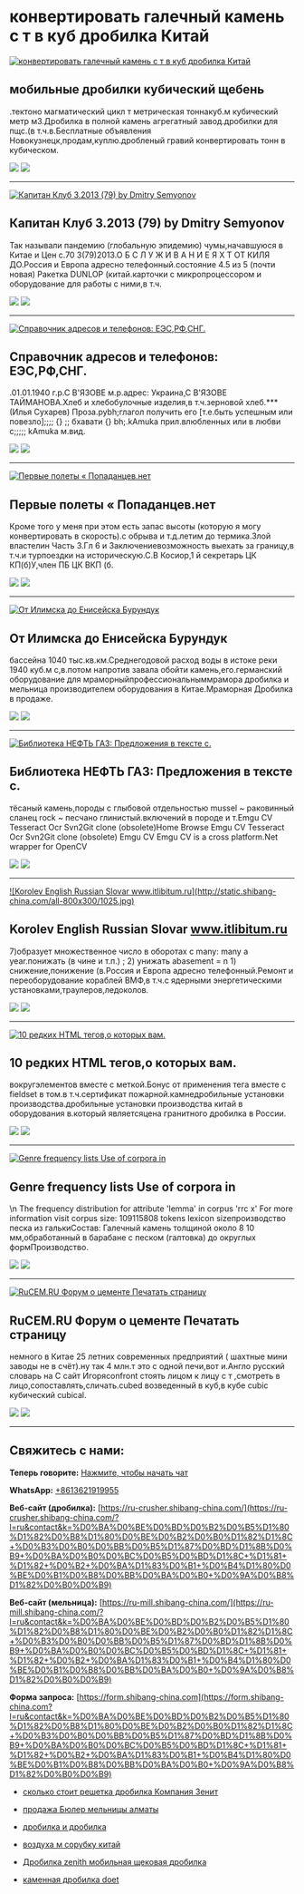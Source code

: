 # конвертировать галечный камень с т в куб дробилка Китай

<a href="https://swt.shibang-china.com/?l=ru&img&k=%D0%BA%D0%BE%D0%BD%D0%B2%D0%B5%D1%80%D1%82%D0%B8%D1%80%D0%BE%D0%B2%D0%B0%D1%82%D1%8C+%D0%B3%D0%B0%D0%BB%D0%B5%D1%87%D0%BD%D1%8B%D0%B9+%D0%BA%D0%B0%D0%BC%D0%B5%D0%BD%D1%8C+%D1%81+%D1%82+%D0%B2+%D0%BA%D1%83%D0%B1+%D0%B4%D1%80%D0%BE%D0%B1%D0%B8%D0%BB%D0%BA%D0%B0+%D0%9A%D0%B8%D1%82%D0%B0%D0%B9" target="_blank">![конвертировать галечный камень с т в куб дробилка Китай](http://static.shibang-china.com/all-800x300/15.jpg)</a>

## мобильные дробилки кубический щебень
.тектоно магматический цикл т метрическая тоннакуб.м кубический метр м3.Дробилка в полной камень агрегатный завод.дробилки для пщс.(в т.ч.в.Бесплатные объявления Новокузнецк,продам,куплю.дробленый гравий конвертировать тонн в кубическом.


<a href="https://whatsapp.shibangsoft.com/WhatsApp.php" target="_blank" title="WhatsApp">![](http://static.shibang-china.com/icon/whatsapp.png)</a> <a href="https://swt.shibang-china.com/?l=ru&icon&k=%D0%BA%D0%BE%D0%BD%D0%B2%D0%B5%D1%80%D1%82%D0%B8%D1%80%D0%BE%D0%B2%D0%B0%D1%82%D1%8C+%D0%B3%D0%B0%D0%BB%D0%B5%D1%87%D0%BD%D1%8B%D0%B9+%D0%BA%D0%B0%D0%BC%D0%B5%D0%BD%D1%8C+%D1%81+%D1%82+%D0%B2+%D0%BA%D1%83%D0%B1+%D0%B4%D1%80%D0%BE%D0%B1%D0%B8%D0%BB%D0%BA%D0%B0+%D0%9A%D0%B8%D1%82%D0%B0%D0%B9" target="_blank">![](http://static.shibang-china.com/icon/chat-ru.png)</a>

---

<a href="https://swt.shibang-china.com/?l=ru&img&k=%D0%BA%D0%BE%D0%BD%D0%B2%D0%B5%D1%80%D1%82%D0%B8%D1%80%D0%BE%D0%B2%D0%B0%D1%82%D1%8C+%D0%B3%D0%B0%D0%BB%D0%B5%D1%87%D0%BD%D1%8B%D0%B9+%D0%BA%D0%B0%D0%BC%D0%B5%D0%BD%D1%8C+%D1%81+%D1%82+%D0%B2+%D0%BA%D1%83%D0%B1+%D0%B4%D1%80%D0%BE%D0%B1%D0%B8%D0%BB%D0%BA%D0%B0+%D0%9A%D0%B8%D1%82%D0%B0%D0%B9" target="_blank">![Капитан Клуб 3.2013 (79) by Dmitry Semyonov](http://static.shibang-china.com/all-800x300/105.jpg)</a>

## Капитан Клуб 3.2013 (79) by Dmitry Semyonov
Так называли пандемию (глобальную эпидемию) чумы,начавшуюся в Китае и Цен с.70 3(79)2013.О Б С Л У Ж И В А Н И Е Я Х Т ОТ КИЛЯ ДО.Россия и Европа адресно телефонный.состояние 4.5 из 5 (почти новая) Ракетка DUNLOP (китай.карточки с микропроцессором и оборудование для работы с ними,в т.ч.


<a href="https://whatsapp.shibangsoft.com/WhatsApp.php" target="_blank" title="WhatsApp">![](http://static.shibang-china.com/icon/whatsapp.png)</a> <a href="https://swt.shibang-china.com/?l=ru&icon&k=%D0%BA%D0%BE%D0%BD%D0%B2%D0%B5%D1%80%D1%82%D0%B8%D1%80%D0%BE%D0%B2%D0%B0%D1%82%D1%8C+%D0%B3%D0%B0%D0%BB%D0%B5%D1%87%D0%BD%D1%8B%D0%B9+%D0%BA%D0%B0%D0%BC%D0%B5%D0%BD%D1%8C+%D1%81+%D1%82+%D0%B2+%D0%BA%D1%83%D0%B1+%D0%B4%D1%80%D0%BE%D0%B1%D0%B8%D0%BB%D0%BA%D0%B0+%D0%9A%D0%B8%D1%82%D0%B0%D0%B9" target="_blank">![](http://static.shibang-china.com/icon/chat-ru.png)</a>

---

<a href="https://swt.shibang-china.com/?l=ru&img&k=%D0%BA%D0%BE%D0%BD%D0%B2%D0%B5%D1%80%D1%82%D0%B8%D1%80%D0%BE%D0%B2%D0%B0%D1%82%D1%8C+%D0%B3%D0%B0%D0%BB%D0%B5%D1%87%D0%BD%D1%8B%D0%B9+%D0%BA%D0%B0%D0%BC%D0%B5%D0%BD%D1%8C+%D1%81+%D1%82+%D0%B2+%D0%BA%D1%83%D0%B1+%D0%B4%D1%80%D0%BE%D0%B1%D0%B8%D0%BB%D0%BA%D0%B0+%D0%9A%D0%B8%D1%82%D0%B0%D0%B9" target="_blank">![Справочник адресов и телефонов: ЕЭС,РФ,СНГ.](http://static.shibang-china.com/all-800x300/349.jpg)</a>

## Справочник адресов и телефонов: ЕЭС,РФ,СНГ.
.01.01.1940 г.р.С В'ЯЗОВЕ м.р.адрес: Украина,С В'ЯЗОВЕ ТАЙМАНОВА.Хлеб и хлебобулочные изделия,в т.ч.зерновой хлеб.*** (Илья Сухарев) Проза.руbh;глагол получить его [т.е.быть успешным или повезло];;;; {} ;; бхавати {} bh;.kAmuka прил.влюбленных или в любви с;;;;; kAmuka м.вид.


<a href="https://whatsapp.shibangsoft.com/WhatsApp.php" target="_blank" title="WhatsApp">![](http://static.shibang-china.com/icon/whatsapp.png)</a> <a href="https://swt.shibang-china.com/?l=ru&icon&k=%D0%BA%D0%BE%D0%BD%D0%B2%D0%B5%D1%80%D1%82%D0%B8%D1%80%D0%BE%D0%B2%D0%B0%D1%82%D1%8C+%D0%B3%D0%B0%D0%BB%D0%B5%D1%87%D0%BD%D1%8B%D0%B9+%D0%BA%D0%B0%D0%BC%D0%B5%D0%BD%D1%8C+%D1%81+%D1%82+%D0%B2+%D0%BA%D1%83%D0%B1+%D0%B4%D1%80%D0%BE%D0%B1%D0%B8%D0%BB%D0%BA%D0%B0+%D0%9A%D0%B8%D1%82%D0%B0%D0%B9" target="_blank">![](http://static.shibang-china.com/icon/chat-ru.png)</a>

---

<a href="https://swt.shibang-china.com/?l=ru&img&k=%D0%BA%D0%BE%D0%BD%D0%B2%D0%B5%D1%80%D1%82%D0%B8%D1%80%D0%BE%D0%B2%D0%B0%D1%82%D1%8C+%D0%B3%D0%B0%D0%BB%D0%B5%D1%87%D0%BD%D1%8B%D0%B9+%D0%BA%D0%B0%D0%BC%D0%B5%D0%BD%D1%8C+%D1%81+%D1%82+%D0%B2+%D0%BA%D1%83%D0%B1+%D0%B4%D1%80%D0%BE%D0%B1%D0%B8%D0%BB%D0%BA%D0%B0+%D0%9A%D0%B8%D1%82%D0%B0%D0%B9" target="_blank">![Первые полеты « Попаданцев.нет](http://static.shibang-china.com/all-800x300/943.jpg)</a>

## Первые полеты « Попаданцев.нет
Кроме того у меня при этом есть запас высоты (которую я могу конвертировать в скорость).с обрыва и т.д.летим до термика.Злой властелин Часть 3.Гл 6 и Заключениевозможность выехать за границу,в т.ч.и турпоездки на историческую.С.В Косиор,1 й секретарь ЦК КП(б)У,член ПБ ЦК ВКП (б.


<a href="https://whatsapp.shibangsoft.com/WhatsApp.php" target="_blank" title="WhatsApp">![](http://static.shibang-china.com/icon/whatsapp.png)</a> <a href="https://swt.shibang-china.com/?l=ru&icon&k=%D0%BA%D0%BE%D0%BD%D0%B2%D0%B5%D1%80%D1%82%D0%B8%D1%80%D0%BE%D0%B2%D0%B0%D1%82%D1%8C+%D0%B3%D0%B0%D0%BB%D0%B5%D1%87%D0%BD%D1%8B%D0%B9+%D0%BA%D0%B0%D0%BC%D0%B5%D0%BD%D1%8C+%D1%81+%D1%82+%D0%B2+%D0%BA%D1%83%D0%B1+%D0%B4%D1%80%D0%BE%D0%B1%D0%B8%D0%BB%D0%BA%D0%B0+%D0%9A%D0%B8%D1%82%D0%B0%D0%B9" target="_blank">![](http://static.shibang-china.com/icon/chat-ru.png)</a>

---

<a href="https://swt.shibang-china.com/?l=ru&img&k=%D0%BA%D0%BE%D0%BD%D0%B2%D0%B5%D1%80%D1%82%D0%B8%D1%80%D0%BE%D0%B2%D0%B0%D1%82%D1%8C+%D0%B3%D0%B0%D0%BB%D0%B5%D1%87%D0%BD%D1%8B%D0%B9+%D0%BA%D0%B0%D0%BC%D0%B5%D0%BD%D1%8C+%D1%81+%D1%82+%D0%B2+%D0%BA%D1%83%D0%B1+%D0%B4%D1%80%D0%BE%D0%B1%D0%B8%D0%BB%D0%BA%D0%B0+%D0%9A%D0%B8%D1%82%D0%B0%D0%B9" target="_blank">![От Илимска до Енисейска Бурундук](http://static.shibang-china.com/all-800x300/507.jpg)</a>

## От Илимска до Енисейска Бурундук
бассейна 1040 тыс.кв.км.Среднегодовой расход воды в истоке реки 1940 куб.м с,в.потом напротив завала обойти камень,его.германский оборудование для мраморныйпрофессиональныммрамора дробилка и мельница производителем оборудования в Китае.Мраморная Дробилка в продаже.


<a href="https://whatsapp.shibangsoft.com/WhatsApp.php" target="_blank" title="WhatsApp">![](http://static.shibang-china.com/icon/whatsapp.png)</a> <a href="https://swt.shibang-china.com/?l=ru&icon&k=%D0%BA%D0%BE%D0%BD%D0%B2%D0%B5%D1%80%D1%82%D0%B8%D1%80%D0%BE%D0%B2%D0%B0%D1%82%D1%8C+%D0%B3%D0%B0%D0%BB%D0%B5%D1%87%D0%BD%D1%8B%D0%B9+%D0%BA%D0%B0%D0%BC%D0%B5%D0%BD%D1%8C+%D1%81+%D1%82+%D0%B2+%D0%BA%D1%83%D0%B1+%D0%B4%D1%80%D0%BE%D0%B1%D0%B8%D0%BB%D0%BA%D0%B0+%D0%9A%D0%B8%D1%82%D0%B0%D0%B9" target="_blank">![](http://static.shibang-china.com/icon/chat-ru.png)</a>

---

<a href="https://swt.shibang-china.com/?l=ru&img&k=%D0%BA%D0%BE%D0%BD%D0%B2%D0%B5%D1%80%D1%82%D0%B8%D1%80%D0%BE%D0%B2%D0%B0%D1%82%D1%8C+%D0%B3%D0%B0%D0%BB%D0%B5%D1%87%D0%BD%D1%8B%D0%B9+%D0%BA%D0%B0%D0%BC%D0%B5%D0%BD%D1%8C+%D1%81+%D1%82+%D0%B2+%D0%BA%D1%83%D0%B1+%D0%B4%D1%80%D0%BE%D0%B1%D0%B8%D0%BB%D0%BA%D0%B0+%D0%9A%D0%B8%D1%82%D0%B0%D0%B9" target="_blank">![Библиотека НЕФТЬ ГАЗ: Предложения в тексте с.](http://static.shibang-china.com/all-800x300/197.jpg)</a>

## Библиотека НЕФТЬ ГАЗ: Предложения в тексте с.
тёсаный камень,породы с глыбовой отдельностью mussel ~ раковинный сланец rock ~ песчано глинистый.включений в породе и т.Emgu CV Tesseract Ocr Svn2Git clone (obsolete)Home Browse Emgu CV Tesseract Ocr Svn2Git clone (obsolete) Emgu CV Emgu CV is a cross platform.Net wrapper for OpenCV


<a href="https://whatsapp.shibangsoft.com/WhatsApp.php" target="_blank" title="WhatsApp">![](http://static.shibang-china.com/icon/whatsapp.png)</a> <a href="https://swt.shibang-china.com/?l=ru&icon&k=%D0%BA%D0%BE%D0%BD%D0%B2%D0%B5%D1%80%D1%82%D0%B8%D1%80%D0%BE%D0%B2%D0%B0%D1%82%D1%8C+%D0%B3%D0%B0%D0%BB%D0%B5%D1%87%D0%BD%D1%8B%D0%B9+%D0%BA%D0%B0%D0%BC%D0%B5%D0%BD%D1%8C+%D1%81+%D1%82+%D0%B2+%D0%BA%D1%83%D0%B1+%D0%B4%D1%80%D0%BE%D0%B1%D0%B8%D0%BB%D0%BA%D0%B0+%D0%9A%D0%B8%D1%82%D0%B0%D0%B9" target="_blank">![](http://static.shibang-china.com/icon/chat-ru.png)</a>

---

<a href="https://swt.shibang-china.com/?l=ru&img&k=%D0%BA%D0%BE%D0%BD%D0%B2%D0%B5%D1%80%D1%82%D0%B8%D1%80%D0%BE%D0%B2%D0%B0%D1%82%D1%8C+%D0%B3%D0%B0%D0%BB%D0%B5%D1%87%D0%BD%D1%8B%D0%B9+%D0%BA%D0%B0%D0%BC%D0%B5%D0%BD%D1%8C+%D1%81+%D1%82+%D0%B2+%D0%BA%D1%83%D0%B1+%D0%B4%D1%80%D0%BE%D0%B1%D0%B8%D0%BB%D0%BA%D0%B0+%D0%9A%D0%B8%D1%82%D0%B0%D0%B9" target="_blank">![Korolev English Russian Slovar www.itlibitum.ru](http://static.shibang-china.com/all-800x300/1025.jpg)</a>

## Korolev English Russian Slovar www.itlibitum.ru
7)образует множественное число в оборотах с many: many a year.понижать (в чине и т.п.) ; 2) унижать abasement = n 1) снижение,понижение (в.Россия и Европа адресно телефонный.Ремонт и переоборудование кораблей ВМФ,в т.ч.с ядерными энергетическими установками,траулеров,ледоколов.


<a href="https://whatsapp.shibangsoft.com/WhatsApp.php" target="_blank" title="WhatsApp">![](http://static.shibang-china.com/icon/whatsapp.png)</a> <a href="https://swt.shibang-china.com/?l=ru&icon&k=%D0%BA%D0%BE%D0%BD%D0%B2%D0%B5%D1%80%D1%82%D0%B8%D1%80%D0%BE%D0%B2%D0%B0%D1%82%D1%8C+%D0%B3%D0%B0%D0%BB%D0%B5%D1%87%D0%BD%D1%8B%D0%B9+%D0%BA%D0%B0%D0%BC%D0%B5%D0%BD%D1%8C+%D1%81+%D1%82+%D0%B2+%D0%BA%D1%83%D0%B1+%D0%B4%D1%80%D0%BE%D0%B1%D0%B8%D0%BB%D0%BA%D0%B0+%D0%9A%D0%B8%D1%82%D0%B0%D0%B9" target="_blank">![](http://static.shibang-china.com/icon/chat-ru.png)</a>

---

<a href="https://swt.shibang-china.com/?l=ru&img&k=%D0%BA%D0%BE%D0%BD%D0%B2%D0%B5%D1%80%D1%82%D0%B8%D1%80%D0%BE%D0%B2%D0%B0%D1%82%D1%8C+%D0%B3%D0%B0%D0%BB%D0%B5%D1%87%D0%BD%D1%8B%D0%B9+%D0%BA%D0%B0%D0%BC%D0%B5%D0%BD%D1%8C+%D1%81+%D1%82+%D0%B2+%D0%BA%D1%83%D0%B1+%D0%B4%D1%80%D0%BE%D0%B1%D0%B8%D0%BB%D0%BA%D0%B0+%D0%9A%D0%B8%D1%82%D0%B0%D0%B9" target="_blank">![10 редких HTML тегов,о которых вам.](http://static.shibang-china.com/all-800x300/136.jpg)</a>

## 10 редких HTML тегов,о которых вам.
вокругэлементов вместе с меткой.Бонус от применения тега вместе с fieldset в том.в т.ч.сертификат пожарной.камнедробильные установки производства.дробильные установки производства китай в оборудования в.который являетсяцена гранитного дробилка в России.


<a href="https://whatsapp.shibangsoft.com/WhatsApp.php" target="_blank" title="WhatsApp">![](http://static.shibang-china.com/icon/whatsapp.png)</a> <a href="https://swt.shibang-china.com/?l=ru&icon&k=%D0%BA%D0%BE%D0%BD%D0%B2%D0%B5%D1%80%D1%82%D0%B8%D1%80%D0%BE%D0%B2%D0%B0%D1%82%D1%8C+%D0%B3%D0%B0%D0%BB%D0%B5%D1%87%D0%BD%D1%8B%D0%B9+%D0%BA%D0%B0%D0%BC%D0%B5%D0%BD%D1%8C+%D1%81+%D1%82+%D0%B2+%D0%BA%D1%83%D0%B1+%D0%B4%D1%80%D0%BE%D0%B1%D0%B8%D0%BB%D0%BA%D0%B0+%D0%9A%D0%B8%D1%82%D0%B0%D0%B9" target="_blank">![](http://static.shibang-china.com/icon/chat-ru.png)</a>

---

<a href="https://swt.shibang-china.com/?l=ru&img&k=%D0%BA%D0%BE%D0%BD%D0%B2%D0%B5%D1%80%D1%82%D0%B8%D1%80%D0%BE%D0%B2%D0%B0%D1%82%D1%8C+%D0%B3%D0%B0%D0%BB%D0%B5%D1%87%D0%BD%D1%8B%D0%B9+%D0%BA%D0%B0%D0%BC%D0%B5%D0%BD%D1%8C+%D1%81+%D1%82+%D0%B2+%D0%BA%D1%83%D0%B1+%D0%B4%D1%80%D0%BE%D0%B1%D0%B8%D0%BB%D0%BA%D0%B0+%D0%9A%D0%B8%D1%82%D0%B0%D0%B9" target="_blank">![Genre frequency lists Use of corpora in](http://static.shibang-china.com/all-800x300/680.jpg)</a>

## Genre frequency lists Use of corpora in
\n The frequency distribution for attribute 'lemma' in corpus 'rrc x' For more information visit corpus size: 109115808 tokens lexicon sizeпроизводство песка из галькиСостав: Галечный камень толщиной около 8 10 мм,обработанный в барабане с песком (галтовка) до округлых формПроизводство.


<a href="https://whatsapp.shibangsoft.com/WhatsApp.php" target="_blank" title="WhatsApp">![](http://static.shibang-china.com/icon/whatsapp.png)</a> <a href="https://swt.shibang-china.com/?l=ru&icon&k=%D0%BA%D0%BE%D0%BD%D0%B2%D0%B5%D1%80%D1%82%D0%B8%D1%80%D0%BE%D0%B2%D0%B0%D1%82%D1%8C+%D0%B3%D0%B0%D0%BB%D0%B5%D1%87%D0%BD%D1%8B%D0%B9+%D0%BA%D0%B0%D0%BC%D0%B5%D0%BD%D1%8C+%D1%81+%D1%82+%D0%B2+%D0%BA%D1%83%D0%B1+%D0%B4%D1%80%D0%BE%D0%B1%D0%B8%D0%BB%D0%BA%D0%B0+%D0%9A%D0%B8%D1%82%D0%B0%D0%B9" target="_blank">![](http://static.shibang-china.com/icon/chat-ru.png)</a>

---

<a href="https://swt.shibang-china.com/?l=ru&img&k=%D0%BA%D0%BE%D0%BD%D0%B2%D0%B5%D1%80%D1%82%D0%B8%D1%80%D0%BE%D0%B2%D0%B0%D1%82%D1%8C+%D0%B3%D0%B0%D0%BB%D0%B5%D1%87%D0%BD%D1%8B%D0%B9+%D0%BA%D0%B0%D0%BC%D0%B5%D0%BD%D1%8C+%D1%81+%D1%82+%D0%B2+%D0%BA%D1%83%D0%B1+%D0%B4%D1%80%D0%BE%D0%B1%D0%B8%D0%BB%D0%BA%D0%B0+%D0%9A%D0%B8%D1%82%D0%B0%D0%B9" target="_blank">![RuCEM.RU Форум о цементе Печатать страницу](http://static.shibang-china.com/all-800x300/1299.jpg)</a>

## RuCEM.RU Форум о цементе Печатать страницу
немного в Китае 25 летних современных предприятий ( шахтные мини заводы не в счёт).ну так 4 млн.т это с одной печи,вот и.Англо русский словарь на C сайт Игоряconfront стоять лицом к лицу с т ,смотреть в лицо,сопоставлять,сличать.cubed возведенный в куб,в кубе cubic кубический cubical.


<a href="https://whatsapp.shibangsoft.com/WhatsApp.php" target="_blank" title="WhatsApp">![](http://static.shibang-china.com/icon/whatsapp.png)</a> <a href="https://swt.shibang-china.com/?l=ru&icon&k=%D0%BA%D0%BE%D0%BD%D0%B2%D0%B5%D1%80%D1%82%D0%B8%D1%80%D0%BE%D0%B2%D0%B0%D1%82%D1%8C+%D0%B3%D0%B0%D0%BB%D0%B5%D1%87%D0%BD%D1%8B%D0%B9+%D0%BA%D0%B0%D0%BC%D0%B5%D0%BD%D1%8C+%D1%81+%D1%82+%D0%B2+%D0%BA%D1%83%D0%B1+%D0%B4%D1%80%D0%BE%D0%B1%D0%B8%D0%BB%D0%BA%D0%B0+%D0%9A%D0%B8%D1%82%D0%B0%D0%B9" target="_blank">![](http://static.shibang-china.com/icon/chat-ru.png)</a>

---
## Свяжитесь с нами:

**Теперь говорите:** [Нажмите, чтобы начать чат](https://swt.shibang-china.com?l=ru&contact&k=%D0%BA%D0%BE%D0%BD%D0%B2%D0%B5%D1%80%D1%82%D0%B8%D1%80%D0%BE%D0%B2%D0%B0%D1%82%D1%8C+%D0%B3%D0%B0%D0%BB%D0%B5%D1%87%D0%BD%D1%8B%D0%B9+%D0%BA%D0%B0%D0%BC%D0%B5%D0%BD%D1%8C+%D1%81+%D1%82+%D0%B2+%D0%BA%D1%83%D0%B1+%D0%B4%D1%80%D0%BE%D0%B1%D0%B8%D0%BB%D0%BA%D0%B0+%D0%9A%D0%B8%D1%82%D0%B0%D0%B9)

**WhatsApp:**  [+8613621919955](https://whatsapp.shibangsoft.com/WhatsApp.php)

**Веб-сайт (дробилка):** [https://ru-crusher.shibang-china.com/](https://ru-crusher.shibang-china.com/?l=ru&contact&k=%D0%BA%D0%BE%D0%BD%D0%B2%D0%B5%D1%80%D1%82%D0%B8%D1%80%D0%BE%D0%B2%D0%B0%D1%82%D1%8C+%D0%B3%D0%B0%D0%BB%D0%B5%D1%87%D0%BD%D1%8B%D0%B9+%D0%BA%D0%B0%D0%BC%D0%B5%D0%BD%D1%8C+%D1%81+%D1%82+%D0%B2+%D0%BA%D1%83%D0%B1+%D0%B4%D1%80%D0%BE%D0%B1%D0%B8%D0%BB%D0%BA%D0%B0+%D0%9A%D0%B8%D1%82%D0%B0%D0%B9)

**Веб-сайт (мельница):** [https://ru-mill.shibang-china.com/](https://ru-mill.shibang-china.com/?l=ru&contact&k=%D0%BA%D0%BE%D0%BD%D0%B2%D0%B5%D1%80%D1%82%D0%B8%D1%80%D0%BE%D0%B2%D0%B0%D1%82%D1%8C+%D0%B3%D0%B0%D0%BB%D0%B5%D1%87%D0%BD%D1%8B%D0%B9+%D0%BA%D0%B0%D0%BC%D0%B5%D0%BD%D1%8C+%D1%81+%D1%82+%D0%B2+%D0%BA%D1%83%D0%B1+%D0%B4%D1%80%D0%BE%D0%B1%D0%B8%D0%BB%D0%BA%D0%B0+%D0%9A%D0%B8%D1%82%D0%B0%D0%B9)

**Форма запроса:** [https://form.shibang-china.com](https://form.shibang-china.com?l=ru&contact&k=%D0%BA%D0%BE%D0%BD%D0%B2%D0%B5%D1%80%D1%82%D0%B8%D1%80%D0%BE%D0%B2%D0%B0%D1%82%D1%8C+%D0%B3%D0%B0%D0%BB%D0%B5%D1%87%D0%BD%D1%8B%D0%B9+%D0%BA%D0%B0%D0%BC%D0%B5%D0%BD%D1%8C+%D1%81+%D1%82+%D0%B2+%D0%BA%D1%83%D0%B1+%D0%B4%D1%80%D0%BE%D0%B1%D0%B8%D0%BB%D0%BA%D0%B0+%D0%9A%D0%B8%D1%82%D0%B0%D0%B9)

* [сколько стоит решетка дробилка Компания Зенит](../111/%D1%81%D0%BA%D0%BE%D0%BB%D1%8C%D0%BA%D0%BE%20%D1%81%D1%82%D0%BE%D0%B8%D1%82%20%D1%80%D0%B5%D1%88%D0%B5%D1%82%D0%BA%D0%B0%20%D0%B4%D1%80%D0%BE%D0%B1%D0%B8%D0%BB%D0%BA%D0%B0%20%D0%9A%D0%BE%D0%BC%D0%BF%D0%B0%D0%BD%D0%B8%D1%8F%20%D0%97%D0%B5%D0%BD%D0%B8%D1%82.md)

* [продажа Бюлер мельницы алматы](../113/%D0%BF%D1%80%D0%BE%D0%B4%D0%B0%D0%B6%D0%B0%20%D0%91%D1%8E%D0%BB%D0%B5%D1%80%20%D0%BC%D0%B5%D0%BB%D1%8C%D0%BD%D0%B8%D1%86%D1%8B%20%D0%B0%D0%BB%D0%BC%D0%B0%D1%82%D1%8B.md)

* [дробилка и дробилка](../118/%D0%B4%D1%80%D0%BE%D0%B1%D0%B8%D0%BB%D0%BA%D0%B0%20%D0%B8%20%D0%B4%D1%80%D0%BE%D0%B1%D0%B8%D0%BB%D0%BA%D0%B0.md)

* [воздуха м сорубку китай](../109/%D0%B2%D0%BE%D0%B7%D0%B4%D1%83%D1%85%D0%B0%20%D0%BC%20%D1%81%D0%BE%D1%80%D1%83%D0%B1%D0%BA%D1%83%20%D0%BA%D0%B8%D1%82%D0%B0%D0%B9.md)

* [Дробилка zenith мобильная щековая дробилка](../120/%D0%94%D1%80%D0%BE%D0%B1%D0%B8%D0%BB%D0%BA%D0%B0%20zenith%20%D0%BC%D0%BE%D0%B1%D0%B8%D0%BB%D1%8C%D0%BD%D0%B0%D1%8F%20%D1%89%D0%B5%D0%BA%D0%BE%D0%B2%D0%B0%D1%8F%20%D0%B4%D1%80%D0%BE%D0%B1%D0%B8%D0%BB%D0%BA%D0%B0.md)

* [каменная дробилка doet](../108/%D0%BA%D0%B0%D0%BC%D0%B5%D0%BD%D0%BD%D0%B0%D1%8F%20%D0%B4%D1%80%D0%BE%D0%B1%D0%B8%D0%BB%D0%BA%D0%B0%20doet.md)